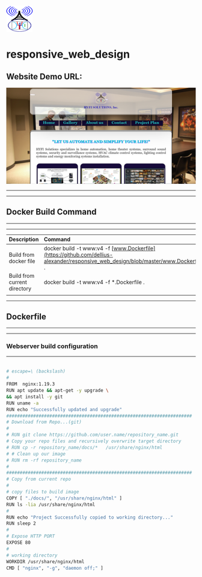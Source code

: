 
[![LOGO](https://github.com/dellius-alexander/responsive_web_design/blob/master/docs/images/logo.png)](https://github.com/dellius-alexander/responsive_web_design)

# responsive_web_design

## Website Demo URL: 

<!-- Demo Box -->

[![](docs/images/homepage.png)](https://dellius-alexander.github.io/responsive_web_design/)

<!-- Demo Box -->

---
---

## Docker Build Command
---
---
|  **Description** |  **Command**  |
|:---	|:---	|
| Build from docker file | docker build -t www:v4 -f [www.Dockerfile](https://github.com/dellius-alexander/responsive_web_design/blob/master/www.Dockerfile) . |
| Build from current directory | docker build -t www:v4 -f *.Dockerfile . |
|  |  |
---

## Dockerfile
---
---
### Webserver build configuration
---

```bash

# escape=\ (backslash)
#
FROM  nginx:1.19.3
RUN apt update && apt-get -y upgrade \
&& apt install -y git
RUN uname -a
RUN echo "Successfully updated and upgrade"
#####################################################################
# Download from Repo...(git)
#
# RUN git clone https://github.com/user.name/repository_name.git 
# Copy your repo files and recursively overwrite target directory
# RUN cp -r repository_name/docs/*   /usr/share/nginx/html
# # Clean up our image
# RUN rm -rf repository_name
#
#####################################################################
# Copy from current repo
#
# copy files to build image
COPY [ "./docs/", "/usr/share/nginx/html" ]
RUN ls -lia /usr/share/nginx/html
#
RUN echo "Project Successfully copied to working directory..."
RUN sleep 2
#
# Expose HTTP PORT
EXPOSE 80
#
# working directory
WORKDIR /usr/share/nginx/html
CMD [ "nginx", "-g", "daemon off;" ]


```